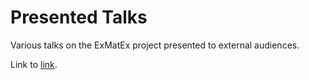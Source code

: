 Presented Talks
===============

Various talks on the ExMatEx project presented to external audiences.

Link to [link](download/Cloud+X.pdf "Link").
